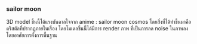 ### sailor moon
3D model ชิ้นนี้ได้แรงบันดาลใจจาก anime : sailor moon cosmos โดยสิ่งที่ได้ทำขึ้นมาคือคริสตัลที่ปรากฏภายในเรื่อง
โดยโมเดลชิ้นนี้ได้มีการ render ภาพ ที่เป็นการลด noise ในภาพลง โดยอาศัยการตั้งการพื้นฐาน
